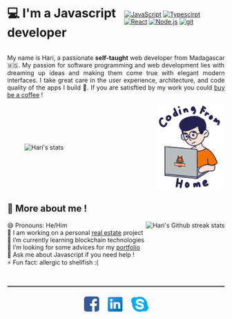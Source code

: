 <style>
    .head {
        display: flex;
        justify-content: space-between;
        align-items: center;
    }
</style>

<div class="head">
    <h1 class="title">💻 I'm a Javascript developer</h1>
    <p>
        <a href="https://developer.mozilla.org/en-US/docs/Web/JavaScript" target="_blank"> <img alt="JavaScript" height ="42px"  src="https://raw.githubusercontent.com/rahul-jha98/github_readme_icons/main/language_and_tools/square/javascript/javascript.svg"></a>
        <a href="https://www.typescriptlang.org/" target="_blank"><img alt="Typescirpt" height ="42px" src="https://raw.githubusercontent.com/rahul-jha98/github_readme_icons/main/language_and_tools/square/typescript/typescript.svg"></a>
        <a href="https://reactjs.org/" target="_blank"> <img alt="React" height ="42px" src="https://raw.githubusercontent.com/rahul-jha98/github_readme_icons/main/language_and_tools/square/react/react.svg"></a>
        <a href="https://nodejs.org" target="_blank"><img alt="Node.js" height ="42px" src="https://raw.githubusercontent.com/rahul-jha98/github_readme_icons/main/language_and_tools/square/node/node.svg"></a>
        <a href="https://git-scm.com/" target="_blank"> <img src="https://raw.githubusercontent.com/rahul-jha98/github_readme_icons/main/language_and_tools/square/git-scm/git-scm.svg" alt="git" height='42px'/> </a>
    </p>
</div>

<style>
    .introduction {
        text-align: justify;
    }

    .bold {
        font-weight: bold;
    }
</style>

<p class="introduction">My name is Hari, a passionate <span class="bold">self-taught</span> web developer from Madagascar 🇲🇬. My passion for software programming and web development lies with dreaming up ideas and making them come true with elegant modern interfaces. I take great care in the user experience, architecture, and code quality of the apps I build 🔨. If you are satisftied by my work you could <a href="https://www.buymeacoffee.com/harij" title="Buy me a coffee">buy be a coffee</a> !</p>

<style>
    .about {
        display: flex;
        justify-content: space-between;
        align-items: center;
    }

    .about__streak {
        text-align: center;
    }

    .about__coding-image {
        height: 200px;
    }
</style>
<div class="about">
    <figure class="about__streak">
        <img src="https://github-readme-stats.vercel.app/api?username=Manjaka13&show_icons=true&theme=radical" alt="Hari's stats"/>
    </figure>
    <img class="about__coding-image" src="./assets/codinghome.gif" alt="Coding from home" />
</div>

<style>
    .info {
        display: flex;
        justify-content: space-between;
        margin: 0;
        padding: 0;
    }

    .info__list {
        list-style-type: none;
        padding: 0;
        margin: 0;
    }

    .info__item {
        cursor: pointer;
        transition: all 0.2s ease-out;
    }

    .info__item:hover {
        color: white;
        padding-left: 20px;
    }

    .info__image {
        height: 170px;
        border-radius: 5px;
        box-shadow: 3px 3px 3px rgba(0, 0, 0, 0.7);
    }
</style>
<h2>👋 More about me !</h2>
<div class="info">
    <ul class="info__list">
        <li class="info__item">😄 Pronouns: He/Him</li>
        <li class="info__item">🔭 I am working on a personal <a href="https://immo-mdg.vercel.app/" title="View the project">real estate</a> project</li>
        <li class="info__item">🌱 I’m currently learning blockchain technologies</li>
        <li class="info__item">🤔 I’m looking for some advices for my <a href="https://immo-mdg.vercel.app/" title="View my portfolio">portfolio</a></li>
        <li class="info__item">💬 Ask me about Javascript if you need help !</li>
        <li class="info__item">⚡ Fun fact: allergic to shellfish :(</li>
    </ul>
    <img src="https://github-readme-streak-stats.herokuapp.com?user=manjaka13&amp;theme=leafy&amp;date_format=j%20M%5B%20Y%5D&amp;ring=047884&amp;sideNums=06ACBD&amp;dates=06ACBD&amp;currStreakNum=08E8FF&amp;currStreakLabel=08E8FF&amp;background=ffffff00&amp;hide_border=true" alt="Hari's Github streak stats" />
</div>

<style>
    .separator {
        width: 100%;
        height: 3px;
        background: rgb(100, 100, 100);
        border-radius: 5px;
        margin-top: 40px;
    }

    .social {
        display: flex;
        justify-content: center;
        align-items: center;
        list-style-type: none;
        padding: 20px 0;
        margin: 0;
    }

    .social__item {
        margin-left: 20px;
    }

    .social__item:first-child {
        margin-left: 0;
    }

    .social__linkedin {
        width: 34px;
        height: 34px;
    }

    .social__facebook {
        width: 35px;
        height: 35px;
    }

    .social__skype {
        width: 40px;
        height: 40px;
    }
</style>
<div class="separator"></div>
<ul class="social">
    <li class="social__item">
        <a href="https://www.facebook.com/manjaka13" title="Tchat on facebook">
            <img class="social__facebook" alt="Facebook" src="./assets/facebook.png" />
        </a>
    </li>
    <li class="social__item">
        <a href="https://www.linkedin.com/in/harijaona-rajaonson/" title="Connect with LinkedIn">
            <img class="social__linkedin" alt="LinkedIn" src="./assets/linkedin.png" />
        </a>
    </li>
    <li class="social__item">
        <a href="https://join.skype.com/invite/zR6CMGRrgOPh" title="Talk on Skype">
            <img class="social__skype" alt="Skype" src="./assets/skype.png" />
        </a>
    </li>
</ul>
